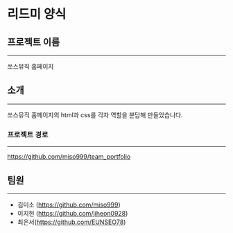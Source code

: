 # 리드미 양식

## 프로젝트 이름

---

쏘스뮤직 홈페이지

## 소개

---

쏘스뮤직 홈페이지의 html과 css를 각자 역할을 분담해 만들었습니다.

### 프로젝트 경로

---

https://github.com/miso999/team_portfolio

## 팀원

---

- 김미소 (https://github.com/miso999)
- 이지헌 (https://github.com/jiheon0928)
- 최은서(https://github.com/EUNSEO78)
